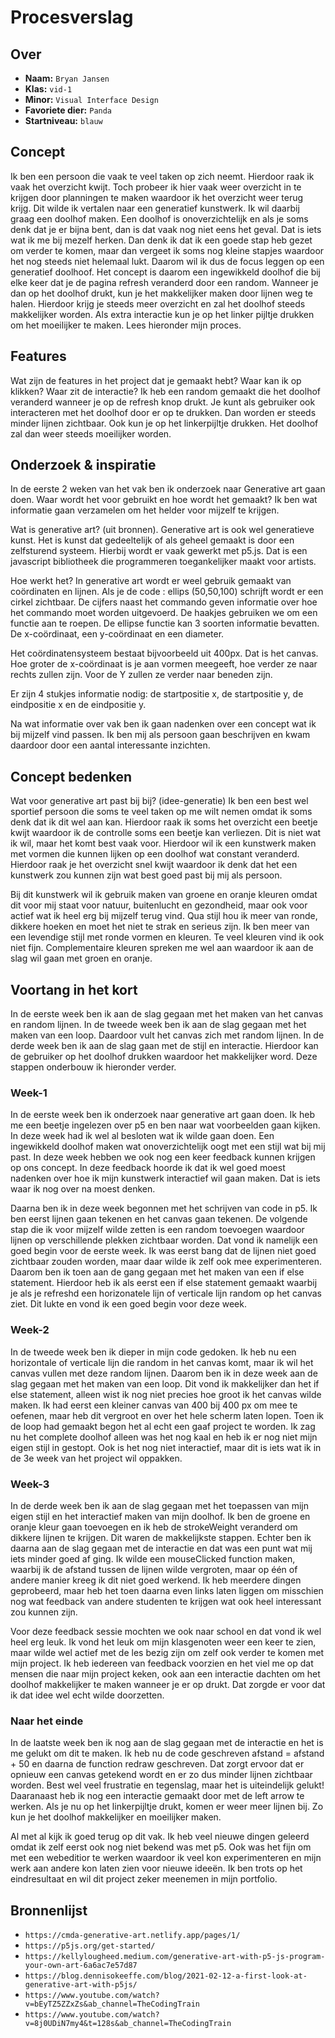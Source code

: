 <!-- Vergeet je niet de comments uit te zetten voordat je begint met typen? 💬 -->

# Procesverslag

## Over
* **Naam:** `Bryan Jansen`
* **Klas:** `vid-1`
* **Minor:** `Visual Interface Design`
* **Favoriete dier:** `Panda`
* **Startniveau:** `blauw`

## Concept

Ik ben een persoon die vaak te veel taken op zich neemt. Hierdoor raak ik vaak het overzicht kwijt.
Toch probeer ik hier vaak weer overzicht in te krijgen door planningen te maken waardoor ik het overzicht weer terug krijg. Dit wilde
ik vertalen naar een generatief kunstwerk. Ik wil daarbij graag een doolhof maken. Een doolhof is onoverzichtelijk en als je 
soms denk dat je er bijna bent, dan is dat vaak nog niet eens het geval. Dat is iets wat ik me bij mezelf herken. Dan denk ik 
dat ik een goede stap heb gezet om verder te komen, maar dan vergeet ik soms nog kleine stapjes waardoor het nog steeds niet helemaal 
lukt. Daarom wil ik dus de focus leggen op een generatief doolhoof. Het concept is daarom een ingewikkeld doolhof die bij elke keer 
dat je de pagina refresh veranderd door een random. Wanneer je dan op het doolhof drukt, kun je het makkelijker maken door lijnen 
weg te halen. Hierdoor krijg je steeds meer overzicht en zal het doolhof steeds makkelijker worden. Als extra interactie kun je op het linker
pijltje drukken om het moeilijker te maken. Lees hieronder mijn proces.

## Features

Wat zijn de features in het project dat je gemaakt hebt? Waar kan ik op klikken? Waar zit de interactie?
Ik heb een random gemaakt die het doolhof veranderd wanneer je op de refresh knop drukt. Je kunt als gebruiker ook interacteren met het doolhof door er op te drukken. Dan worden er steeds minder lijnen zichtbaar. Ook kun je op het linkerpijltje drukken. Het doolhof zal dan weer steeds moeilijker worden.


## Onderzoek & inspiratie
In de eerste 2 weken van het vak ben ik onderzoek naar Generative art gaan doen. Waar wordt het voor gebruikt en hoe wordt het gemaakt?
Ik ben wat informatie gaan verzamelen om het helder voor mijzelf te krijgen.

Wat is generative art? (uit bronnen).
Generative art is ook wel generatieve kunst. Het is kunst dat gedeeltelijk of als geheel gemaakt is door een zelfsturend systeem. 
Hierbij wordt er vaak gewerkt met p5.js. Dat is een javascript bibliotheek die programmeren toegankelijker maakt voor artists.

Hoe werkt het?
In generative art wordt er weel gebruik gemaakt van coördinaten en lijnen. Als je de code : ellips (50,50,100) schrijft wordt er een cirkel zichtbaar. 
De cijfers naast het commando geven informatie over hoe het commando moet worden uitgevoerd.
De haakjes gebruiken we om een functie aan te roepen. De ellipse functie kan 3 soorten informatie bevatten. De x-coördinaat, een y-coördinaat en een diameter.

Het coördinatensysteem bestaat bijvoorbeeld uit 400px. Dat is het canvas.
Hoe groter de x-coördinaat is je aan vormen meegeeft, hoe verder ze naar rechts zullen zijn. Voor de Y zullen ze verder naar beneden zijn.

Er zijn 4 stukjes informatie nodig: de startpositie x, de startpositie y, de eindpositie x en de eindpositie y.

Na wat informatie over vak ben ik gaan nadenken over een concept wat ik bij mijzelf vind passen. Ik ben mij als persoon gaan beschrijven en kwam daardoor door een aantal interessante inzichten. 

## Concept bedenken

Wat voor generative art past bij bij? (idee-generatie)
Ik ben een best wel sportief persoon die soms te veel taken op me wilt nemen omdat ik soms denk dat ik dit wel aan kan. Hierdoor raak ik soms het overzicht een beetje kwijt waardoor ik de controlle soms een beetje kan verliezen. Dit is niet wat ik wil, maar het komt best vaak voor. Hierdoor wil ik een kunstwerk maken met vormen die kunnen lijken op een doolhof wat constant veranderd. Hierdoor raak je het overzicht snel kwijt waardoor ik denk dat het een kunstwerk zou kunnen zijn wat best goed past bij mij als persoon.

Bij dit kunstwerk wil ik gebruik maken van groene en oranje kleuren omdat dit voor mij staat voor natuur, buitenlucht en gezondheid, maar ook voor actief wat ik heel erg bij mijzelf terug vind. Qua stijl hou ik meer van ronde, dikkere hoeken en moet het niet te strak en serieus zijn. Ik ben meer van een levendige stijl met ronde vormen en kleuren. Te veel kleuren vind ik ook niet fijn. Complementaire kleuren spreken me wel aan waardoor ik aan de slag wil gaan met groen en oranje.

## Voortang in het kort

In de eerste week ben ik aan de slag gegaan met het maken van het canvas en random lijnen.
In de tweede week ben ik aan de slag gegaan met het maken van een loop. Daardoor vult het canvas zich met random lijnen.
In de derde week ben ik aan de slag gaan met de stijl en interactie. Hierdoor kan de gebruiker op het doolhof drukken waardoor het makkelijker word.
Deze stappen onderbouw ik hieronder verder.

### Week-1
In de eerste week ben ik onderzoek naar generative art gaan doen. Ik heb me een beetje ingelezen over p5 en ben naar wat voorbeelden gaan kijken. In deze week had ik wel al besloten wat ik wilde gaan doen. Een ingewikkeld doolhof maken wat onoverzichtelijk oogt met een stijl wat bij mij past. In deze week hebben we ook nog een keer feedback kunnen krijgen op ons concept. In deze feedback hoorde ik dat ik wel goed moest nadenken over hoe ik mijn kunstwerk interactief wil gaan maken. Dat is iets waar ik nog over na moest denken.

Daarna ben ik in deze week begonnen met het schrijven van code in p5. Ik ben eerst lijnen gaan tekenen en het canvas gaan tekenen. De volgende stap die ik voor mijzelf wilde zetten is een random toevoegen waardoor lijnen op verschillende plekken zichtbaar worden. Dat vond ik namelijk een goed begin voor de eerste week. Ik was eerst bang dat de lijnen niet goed zichtbaar zouden worden, maar daar wilde ik zelf ook mee experimenteren. Daarom ben ik toen aan de gang gegaan met het maken van een if else statement. Hierdoor heb ik als eerst een if else statement gemaakt waarbij je als je refreshd een horizonatele lijn of verticale lijn random op het canvas ziet. Dit lukte en vond ik een goed begin voor deze week.


### Week-2
In de tweede week ben ik dieper in mijn code gedoken. Ik heb nu een horizontale of verticale lijn die random in het canvas komt, maar ik wil het canvas vullen met deze random lijnen. Daarom ben ik in deze week aan de slag gegaan met het maken van een loop. Dit vond ik makkelijker dan het if else statement, alleen wist ik nog niet precies hoe groot ik het canvas wilde maken. Ik had eerst een kleiner canvas van 400 bij 400 px om mee te oefenen, maar heb dit vergroot en over het hele scherm laten lopen. Toen ik de loop had gemaakt begon het al echt een gaaf project te worden. Ik zag nu het complete doolhof alleen was het nog kaal en heb ik er nog niet mijn eigen stijl in gestopt. Ook is het nog niet interactief, maar dit is iets wat ik in de 3e week van het project wil oppakken.

### Week-3
In de derde week ben ik aan de slag gegaan met het toepassen van mijn eigen stijl en het interactief maken van mijn doolhof. Ik ben de groene en oranje kleur gaan toevoegen en ik heb de strokeWeight veranderd om dikkere lijnen te krijgen. Dit waren de makkelijkste stappen. Echter ben ik daarna aan de slag gegaan met de interactie en dat was een punt wat mij iets minder goed af ging. Ik wilde een mouseClicked function maken, waarbij ik de afstand tussen de lijnen wilde vergroten, maar op één of andere manier kreeg ik dit niet goed werkend. Ik heb meerdere dingen geprobeerd, maar heb het toen daarna even links laten liggen om misschien nog wat feedback van andere studenten te krijgen wat ook heel interessant zou kunnen zijn. 

Voor deze feedback sessie mochten we ook naar school en dat vond ik wel heel erg leuk. Ik vond het leuk om mijn klasgenoten weer een keer te zien, maar wilde wel actief met de les bezig zijn om zelf ook verder te komen met mijn project. Ik heb iedereen van feedback voorzien en het viel me op dat mensen die naar mijn project keken, ook aan een interactie dachten om het doolhof makkelijker te maken wanneer je er op drukt. Dat zorgde er voor dat ik dat idee wel echt wilde doorzetten.

### Naar het einde
In de laatste week ben ik nog aan de slag gegaan met de interactie en het is me gelukt om dit te maken. Ik heb nu de code geschreven afstand = afstand + 50 en daarna de function redraw geschreven. Dat zorgt ervoor dat er opnieuw een canvas getekend wordt en er zo dus minder lijnen zichtbaar worden. Best wel veel frustratie en tegenslag, maar het is uiteindelijk gelukt! Daaranaast heb ik nog een interactie gemaakt door met de left arrow te werken. Als je nu op het linkerpijltje drukt, komen er weer meer lijnen bij. Zo kun je het doolhof makkelijker en moeilijker maken.

Al met al kijk ik goed terug op dit vak. Ik heb veel nieuwe dingen geleerd omdat ik zelf eerst ook nog niet bekend was met p5. Ook was het fijn om met een webeditior te werken waardoor ik veel kon experimenteren en mijn werk aan andere kon laten zien voor nieuwe ideeën. Ik ben trots op het eindresultaat en wil dit project zeker meenemen in mijn portfolio.

## Bronnenlijst
* `https://cmda-generative-art.netlify.app/pages/1/`
* `https://p5js.org/get-started/`
* `https://kellylougheed.medium.com/generative-art-with-p5-js-program-your-own-art-6a6ac7e57d87`
* `https://blog.dennisokeeffe.com/blog/2021-02-12-a-first-look-at-generative-art-with-p5js/`
* `https://www.youtube.com/watch?v=bEyTZ5ZZxZs&ab_channel=TheCodingTrain`
* `https://www.youtube.com/watch?v=8j0UDiN7my4&t=128s&ab_channel=TheCodingTrain`